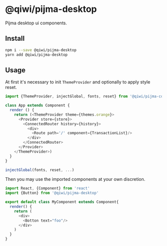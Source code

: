 # @qiwi/pijma-desktop

Pijma desktop ui components.

## Install
```bash
npm i --save @qiwi/pijma-desktop
yarn add @qiwi/pijma-desktop
```

## Usage
At first it's necessary to init `ThemeProvider` and optionally to apply style reset.
```javascript
import {ThemeProvider, injectGlobal, fonts, reset} from '@qiwi/pijma-core'

class App extends Component {
  render () {
    return (<ThemeProvider theme={themes.orange}>
      <Provider store={store}>
        <ConnectedRouter history={history}>
          <div>
            <Route path='/' component={TransactionList}/>
          </div>
        </ConnectedRouter>
      </Provider>
    </ThemeProvider>)
  }
}

injectGlobal(fonts, reset, ...)
```

Then you may use the imported components at your own discretion.
```javascript
import React, {Component} from 'react'
import {Button} from '@qiwi/pijma-desktop'

export default class MyComponent extends Component{
  render() {
    return (
      <div>
        <Botton text="foo"/>
      </div>
    )
  }
}
```
